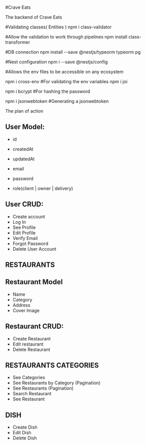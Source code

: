 #Crave Eats

The backend of Crave Eats

<!-- Git code -->

<!-- NPM Packages needed to build this project -->

#Validating classes( Entities )
npm i class-validator

#Allow the validation to work through pipelines
npm install class-transformer

#DB connection
npm install --save @nestjs/typeorm typeorm pg

#Nest configuration
npm i --save @nestjs/config

#Allows the env files to be accessible on any ecosystem

npm i cross-env
#For validating the env variables
npm i joi

npm i bcrypt
#For hashing the password

npm i jsonwebtoken
#Generating a jsonwebtoken

The plan of action


## User Model:
- id
- createdAt
- updatedAt

- email
- password
- role(client | owner | delivery)


## User CRUD:

- Create account
- Log In
- See Profile
- Edit Profile
- Verify Email
- Forgot Password
- Delete User Account



## RESTAURANTS

## Restaurant Model

- Name 
- Category
- Address
- Cover Image


## Restaurant CRUD: 

- Create Restaurant
- Edit restaurant
- Delete Restaurant

## RESTAURANTS CATEGORIES
 
- See Categories
- See Restaurants by Category (Pagination)
- See Restaurants (Pagination)
- Search Restaurant
- See Restaurant

## DISH

- Create Dish
- Edit Dish
- Delete Dish